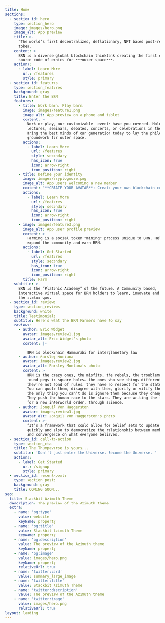 ```yaml
---
title: Home
sections:
  - section_id: hero
    type: section_hero
    image: images/hero.png
    image_alt: App preview
    title: >-
      “The world’s first decentralized, deflationary, NFT based post-religion
      token.
    content: >
      BRN is a diverse global blockchain thinktank creating the first open
      source code of ethics for ***outer space***.
    actions:
      - label: Learn More
        url: /features
        style: primary
  - section_id: features
    type: section_features
    background: gray
    title: Enter the BRN
    features:
      - title: Work barn. Play barn.
        image: images/feature1.png
        image_alt: App preview on a phone and tablet
        content: >
          Work or play, our customizable  events have you covered. Hold
          lectures, seminars, debates, concerts, or celebrations in the BRN.
          Bring the best minds of our generation today to lay the philosophical
          groundwork for outer space.
        actions:
          - label: Learn More
            url: /features
            style: secondary
            has_icon: true
            icon: arrow-right
            icon_position: right
      - title: Define your identity
        image: images/cryptogoose.png
        image_alt: App users welcoming a new member
        content: "**CREATE YOUR AVATAR**: Create your own blockchain certified NFT barn avatar. Our avatars are designed to evaporate the inherent prejudices tethered to the human form.\_\n"
        actions:
          - label: Learn More
            url: /features
            style: secondary
            has_icon: true
            icon: arrow-right
            icon_position: right
      - image: images/feature3.png
        image_alt: App user profile preview
        content: >
          Farming is a social token "mining" process unique to BRN. Help to
          expand the community and earn BRN.
        actions:
          - label: Get Started
            url: /features
            style: secondary
            has_icon: true
            icon: arrow-right
            icon_position: right
        title: Farm
    subtitle: >-
      BRN is the “Platonic Academy” of the future. A Community based,
      interactive virtual space for BRN holders to learn, innovate and challenge
      the status quo.  
  - section_id: reviews
    type: section_reviews
    background: white
    title: Testimonials
    subtitle: Here's what the BRN Farmers have to say
    reviews:
      - author: Eric Widget
        avatar: images/review1.jpg
        avatar_alt: Eric Widget's photo
        content: |-

          BRN is blockchain Hammurabi for interplanetary law.
      - author: Parsley Montana
        avatar: images/review2.jpg
        avatar_alt: Parsley Montana's photo
        content: >
          BRN is the crazy ones, the misfits, the rebels, the troublemakers, the
          round pegs in square holes… the ones who see things differently--
          they’re not fond of rules, they have no respect for the status quo.
          You can quote them, disagree with them, glorify or vilify them. But
          the only thing you can’t do is ignore them because they change things…
          They push the human race to the stars. They are writing the foundation
          for a new interworld order, through science. 
      - author: Jonquil Von Haggerston
        avatar: images/review3.jpg
        avatar_alt: Jonquil Von Haggerston's photo
        content: >-
          “It’s a framework that could allow for belief sets to update much more
          quickly and also to democratize the relationship between membership
          and convergence on what everyone believes.
  - section_id: call-to-action
    type: section_cta
    title: The Thumpaverse is yours...
    subtitle: 'Don''t just enter the Universe. Become the Universe. '
    actions:
      - label: Get Started
        url: /signup
        style: primary
  - section_id: recent-posts
    type: section_posts
    background: gray
    title: COMING SOON...
seo:
  title: Stackbit Azimuth Theme
  description: The preview of the Azimuth theme
  extra:
    - name: 'og:type'
      value: website
      keyName: property
    - name: 'og:title'
      value: Stackbit Azimuth Theme
      keyName: property
    - name: 'og:description'
      value: The preview of the Azimuth theme
      keyName: property
    - name: 'og:image'
      value: images/hero.png
      keyName: property
      relativeUrl: true
    - name: 'twitter:card'
      value: summary_large_image
    - name: 'twitter:title'
      value: Stackbit Azimuth Theme
    - name: 'twitter:description'
      value: The preview of the Azimuth theme
    - name: 'twitter:image'
      value: images/hero.png
      relativeUrl: true
layout: landing
---
```

